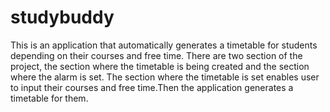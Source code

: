 # studybuddy
This is an application that automatically generates a timetable for students depending on their courses and free time.
There are two section of the project, the section where the timetable is being created and the section where the alarm is set.
The section where the timetable is set enables user to input their courses and free time.Then the application
generates a timetable for them.
